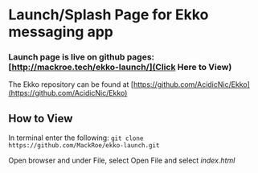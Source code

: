 # Launch/Splash Page for Ekko messaging app

### Launch page is live on github pages: [http://mackroe.tech/ekko-launch/](Click Here to View)
The Ekko repository can be found at [https://github.com/AcidicNic/Ekko](https://github.com/AcidicNic/Ekko)

## How to View

In terminal enter the following:
`git clone https://github.com/MackRoe/ekko-launch.git`

Open browser and under File, select Open File and select *index.html*
